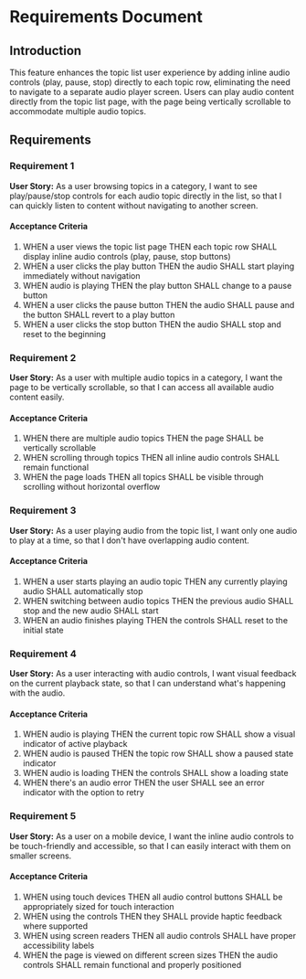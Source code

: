 # Requirements Document

## Introduction

This feature enhances the topic list user experience by adding inline audio controls (play, pause, stop) directly to each topic row, eliminating the need to navigate to a separate audio player screen. Users can play audio content directly from the topic list page, with the page being vertically scrollable to accommodate multiple audio topics.

## Requirements

### Requirement 1

**User Story:** As a user browsing topics in a category, I want to see play/pause/stop controls for each audio topic directly in the list, so that I can quickly listen to content without navigating to another screen.

#### Acceptance Criteria

1. WHEN a user views the topic list page THEN each topic row SHALL display inline audio controls (play, pause, stop buttons)
2. WHEN a user clicks the play button THEN the audio SHALL start playing immediately without navigation
3. WHEN audio is playing THEN the play button SHALL change to a pause button
4. WHEN a user clicks the pause button THEN the audio SHALL pause and the button SHALL revert to a play button
5. WHEN a user clicks the stop button THEN the audio SHALL stop and reset to the beginning

### Requirement 2

**User Story:** As a user with multiple audio topics in a category, I want the page to be vertically scrollable, so that I can access all available audio content easily.

#### Acceptance Criteria

1. WHEN there are multiple audio topics THEN the page SHALL be vertically scrollable
2. WHEN scrolling through topics THEN all inline audio controls SHALL remain functional
3. WHEN the page loads THEN all topics SHALL be visible through scrolling without horizontal overflow

### Requirement 3

**User Story:** As a user playing audio from the topic list, I want only one audio to play at a time, so that I don't have overlapping audio content.

#### Acceptance Criteria

1. WHEN a user starts playing an audio topic THEN any currently playing audio SHALL automatically stop
2. WHEN switching between audio topics THEN the previous audio SHALL stop and the new audio SHALL start
3. WHEN an audio finishes playing THEN the controls SHALL reset to the initial state

### Requirement 4

**User Story:** As a user interacting with audio controls, I want visual feedback on the current playback state, so that I can understand what's happening with the audio.

#### Acceptance Criteria

1. WHEN audio is playing THEN the current topic row SHALL show a visual indicator of active playback
2. WHEN audio is paused THEN the topic row SHALL show a paused state indicator
3. WHEN audio is loading THEN the controls SHALL show a loading state
4. WHEN there's an audio error THEN the user SHALL see an error indicator with the option to retry

### Requirement 5

**User Story:** As a user on a mobile device, I want the inline audio controls to be touch-friendly and accessible, so that I can easily interact with them on smaller screens.

#### Acceptance Criteria

1. WHEN using touch devices THEN all audio control buttons SHALL be appropriately sized for touch interaction
2. WHEN using the controls THEN they SHALL provide haptic feedback where supported
3. WHEN using screen readers THEN all audio controls SHALL have proper accessibility labels
4. WHEN the page is viewed on different screen sizes THEN the audio controls SHALL remain functional and properly positioned